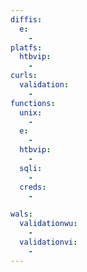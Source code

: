 ```yaml
---
diffis:
  e:
    -
platfs:
  htbvip:
    -
curls:
  validation:
    -
functions:
  unix:
    -
  e:
    -
  htbvip:
    -
  sqli:
    -
  creds:
    -

wals:
  validationwu:
    -
  validationvi:
    -
---
```

